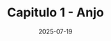 ---
title: "Capitulo 1 - Anjo"
description: "Um ser à beira da vida, congelado entre lembranças e arrependimentos, narra sua existência gélida como penitência por ter ferido o único calor que conheceu: o amor de um anjo que não soube guardar."
date: 2025-07-19
lastmod: 2025-07-19
keywords: ["aurora"]
tags: ["aurora"]
summary: This post shows the default Hugo shortcodes and how they are rendered.
toc: true
---